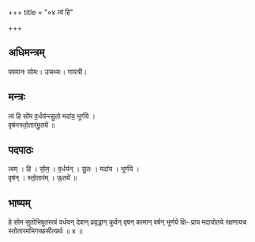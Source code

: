 +++
title = "०४ त्वं हि"

+++
## अधिमन्त्रम्
पवमानः सोमः। उचथ्यः। गायत्री।

## मन्त्रः
त्वं हि सो॑म व॒र्धय॑न्त्सु॒तो मदा॑य॒ भूर्ण॑ये ।  
वृष॑न्त्स्तो॒तार॑मू॒तये॑ ॥

## पदपाठः
त्वम् । हि । सो॒म॒ । व॒र्धय॑न् । सु॒तः । मदा॑य । भूर्ण॑ये ।  
वृष॑न् । स्तो॒तार॑म् । ऊ॒तये॑ ॥

## भाष्यम्
हे सोम सुतोभिषुतस्त्वं वर्धयन् देवान् प्रवृद्धान् कुर्वन् वृषन् कामान् वर्षन् भूर्णये क्षि- प्राय मदायोतये रक्षणायच स्तोतारमभिगच्छसीत्यर्थः ॥ ४ ॥